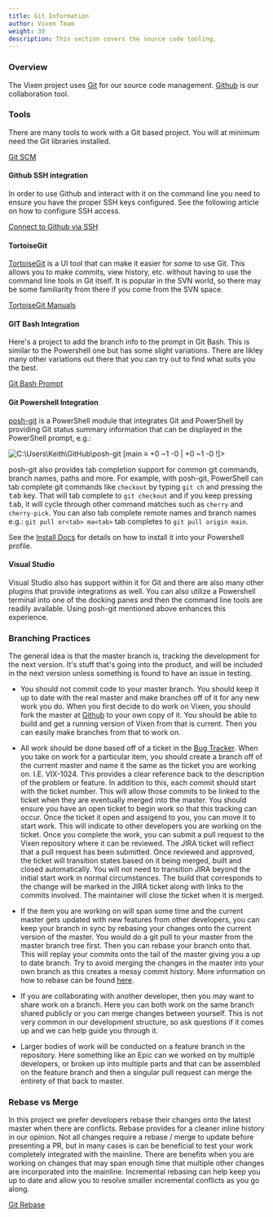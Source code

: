 ```yaml
---
title: Git Information
author: Vixen Team
weight: 30
description: This section covers the source code tooling.
---
```


### Overview

The Vixen project uses [Git][2] for our source code management. [Github][1] is our collaboration tool.

### Tools

There are many tools to work with a Git based project. You will at minimum need the Git libraries installed.

[Git SCM][2]

#### Github SSH integration

In order to use Github and interact with it on the command line you need to ensure you have the proper SSH keys configured. See the following article on how to configure SSH access.

[Connect to Github via SSH][11]

#### TortoiseGit

[TortoiseGit][3] is a UI tool that can make it easier for some to use Git. This allows you to make commits, view history, etc. without having to use the command line tools in Git itself. It is popular in the SVN world, so there may be some familiarity from there if you come from the SVN space.

[TortoiseGit Manuals][4]

#### GIT Bash Integration

Here's a project to add the branch info to the prompt in Git Bash. This is similar to the Powershell one but has some slight variations. There are likley many other variations out there that you can try out to find what suits you the best.

[Git Bash Prompt][10]

#### Git Powershell Integration

[posh-git][8] is a PowerShell module that integrates Git and PowerShell by providing Git status summary information that
can be displayed in the PowerShell prompt, e.g.:

![C:\Users\Keith\GitHub\posh-git [main ≡ +0 ~1 -0 | +0 ~1 -0 !]> ][prompt-def-long]

posh-git also provides tab completion support for common git commands, branch names, paths and more.
For example, with posh-git, PowerShell can tab complete git commands like `checkout` by typing `git ch` and pressing
the <kbd>tab</kbd> key. That will tab complete to `git checkout` and if you keep pressing <kbd>tab</kbd>, it will
cycle through other command matches such as `cherry` and `cherry-pick`. You can also tab complete remote names and
branch names e.g.: `git pull or<tab> ma<tab>` tab completes to `git pull origin main`.

See the [Install Docs][9] for details on how to install it into your Powershell profile.

#### Visual Studio

Visual Studio also has support within it for Git and there are also many other plugins that provide integrations as well. You can also utilize a Powershell terminal into one of the docking panes and then the command line tools are readily available. Using posh-git mentioned above enhances this experience.

### Branching Practices

The general idea is that the master branch is, tracking the development for the next version. It's stuff that's going into the product, and will be included in the next version unless something is found to have an issue in testing.

* You should not commit code to your master branch. You should keep it up to date with the real master and make branches off of it for any new work you do. When you first decide to do work on Vixen, you should fork the master at [Github][5] to your own copy of it. You should be able to build and get a running version of Vixen from that is current. Then you can easily make branches from that to work on.

* All work should be done based off of a ticket in the [Bug Tracker][6]. When you take on work for a particular item, you should create a branch off of the current master and name it the same as the ticket you are working on. I.E. VIX-1024. This provides a clear reference back to the description of the problem or feature. In addition to this, each commit should start with the ticket number. This will allow those commits to be linked to the ticket when they are eventually merged into the master. You should ensure you have an open ticket to begin work so that this tracking can occur. Once the ticket it open and assigend to you, you can move it to start work. This will indicate to other developers you are working on the ticket. Once you complete the work, you can submit a pull request to the Vixen repository where it can be reviewed. The JIRA ticket will reflect that a pull request has been submitted. Once reviewed and approved, the ticket will transition states based on it being merged, built and closed automatically. You will not need to transition JIRA beyond the initial start work in normal circumstances. The build that corresponds to the change will be marked in the JIRA ticket along with links to the commits involved. The maintainer will close the ticket when it is merged.

* If the item you are working on will span some time and the current master gets updated with new features from other developers, you can keep your branch in sync by rebasing your changes onto the current version of the master. You would do a git pull to your master from the master branch tree first. Then you can rebase your branch onto that. This will replay your commits onto the tail of the master giving you a up to date branch. Try to avoid merging the changes in the master into your own branch as this creates a messy commit history. More information on how to rebase can be found [here][7].

* If you are collaborating with another developer, then you may want to share work on a branch. Here you can both work on the same branch shared publicly or you can merge changes between yourself. This is not very common in our development structure, so ask questions if it comes up and we can help guide you through it.

* Larger bodies of work will be conducted on a feature branch in the repository. Here something like an Epic can we worked on by multiple developers, or broken up into multiple parts and that can be assembled on the feature branch and then a singular pull request can merge the entirety of that back to master.

### Rebase vs Merge

In this project we prefer developers rebase their changes onto the latest master when there are conflicts. Rebase provides for a cleaner inline history in our opinion. Not all changes require a rebase / merge to update before presenting a PR, but in many cases is can be beneficial to test your work completely integrated with the mainline. There are benefits when you are working on changes that may span enough time that multiple other changes are incorporated into the mainline. Incremental rebasing can help keep you up to date and allow you to resolve smaller incremental conflicts as you go along.

[Git Rebase][git-rebase]

[1]: https://github.com
[2]: https://git-scm.com
[3]: https://tortoisegit.org
[4]: https://tortoisegit.org/docs/
[5]: https://github.com/VixenLights/Vixen
[6]: https://bugs.vixenlights.com
[7]: https://git-scm.com/docs/git-rebase
[8]: https://github.com/dahlbyk/posh-git
[9]: https://github.com/dahlbyk/posh-git/blob/master/README.md#installation
[10]: https://github.com/magicmonty/bash-git-prompt
[11]: https://docs.github.com/en/authentication/connecting-to-github-with-ssh
[git-rebase]: https://docs.github.com/en/get-started/using-git/about-git-rebase
[prompt-def-long]: https://github.com/dahlbyk/posh-git/wiki/images/PromptDefaultLong.png   "~\GitHub\posh-git [main ≡ +0 ~1 -0 | +0 ~1 -0 !]> "
